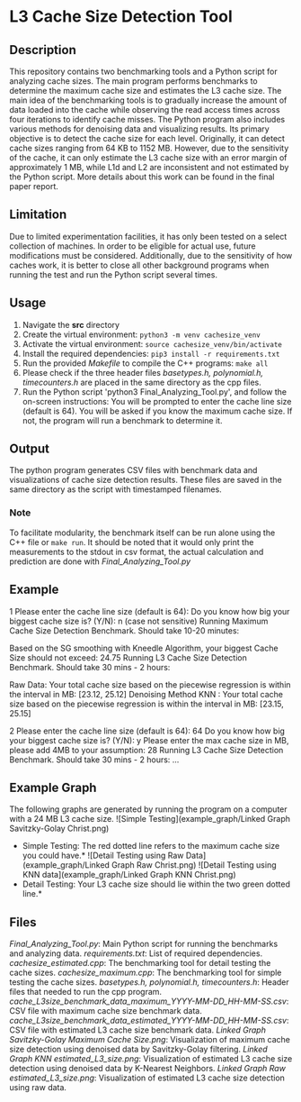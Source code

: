 # L3 Cache Size Detection Tool

## Description
This repository contains two benchmarking tools and a Python script for analyzing cache sizes. The main program performs benchmarks to determine the maximum cache size and estimates the L3 cache size. The main idea of the benchmarking tools is to gradually increase the amount of data loaded into the cache while observing the read access times across four iterations to identify cache misses. The Python program also includes various methods for denoising data and visualizing results. Its primary objective is to detect the cache size for each level. Originally, it can detect cache sizes ranging from 64 KB to 1152 MB. However, due to the sensitivity of the cache, it can only estimate the L3 cache size with an error margin of approximately 1 MB, while L1d and L2 are inconsistent and not estimated by the Python script. More details about this work can be found in the final paper report.

## Limitation 
Due to limited experimentation facilities, it has only been tested on a select collection of machines. In order to be eligible for actual use, future modifications must be considered. Additionally, due to the sensitivity of how caches work, it is better to close all other background programs when running the test and run the Python script several times.

## Usage
1. Navigate the **src** directory
1. Create the virtual environment: `python3 -m venv cachesize_venv`
2. Activate the virtual environment: `source cachesize_venv/bin/activate`
3. Install the required dependencies: `pip3 install -r requirements.txt`
4. Run the provided *Makefile* to compile the C++ programs: `make all`
5. Please check if the three header files *basetypes.h, polynomial.h, timecounters.h* are placed in the same directory as the cpp files.
6. Run the Python script 'python3 Final_Analyzing_Tool.py', and follow the on-screen instructions:
You will be prompted to enter the cache line size (default is 64).
You will be asked if you know the maximum cache size. If not, the program will run a benchmark to determine it.

## Output
The python program generates CSV files with benchmark data and visualizations of cache size detection results. These files are saved in the same directory as the script with timestamped filenames.

### Note
To facilitate modularity, the benchmark itself can be run alone using the C++ file or `make run`. It should be noted that it would only print the measurements to the stdout in csv format, the actual calculation and prediction are done with *Final_Analyzing_Tool.py*

## Example
1
Please enter the cache line size (default is 64): 
Do you know how big your biggest cache size is? (Y/N): n (case not sensitive)
Running Maximum Cache Size Detection Benchmark. Should take 10-20 minutes: 

Based on the SG smoothing with Kneedle Algorithm, your biggest Cache Size should not exceed:  24.75
Running L3 Cache Size Detection Benchmark. Should take 30 mins - 2 hours: 

Raw Data:
Your total cache size based on the piecewise regression is within the interval in MB: [23.12, 25.12]
Denoising Method KNN :
Your total cache size based on the piecewise regression is within the interval in MB: [23.15, 25.15]

2
Please enter the cache line size (default is 64): 64
Do you know how big your biggest cache size is? (Y/N): y
Please enter the max cache size in MB, please add 4MB to your assumption: 28
Running L3 Cache Size Detection Benchmark. Should take 30 mins - 2 hours: 
...

## Example Graph
The following graphs are generated by running the program on a computer with a 24 MB L3 cache size.
![Simple Testing](example_graph/Linked Graph Savitzky-Golay Christ.png)
* Simple Testing: The red dotted line refers to the maximum cache size you could have.*
![Detail Testing using Raw Data](example_graph/Linked Graph Raw Christ.png)
![Detail Testing using KNN data](example_graph/Linked Graph KNN Christ.png)
* Detail Testing: Your L3 cache size should lie within the two green dotted line.*



## Files
*Final_Analyzing_Tool.py*: Main Python script for running the benchmarks and analyzing data.
*requirements.txt*: List of required dependencies.
*cachesize_estimated.cpp*: The benchmarking tool for detail testing the cache sizes.
*cachesize_maximum.cpp*: The benchmarking tool for simple testing the cache sizes.
*basetypes.h, polynomial.h, timecounters.h*: Header files that needed to run the cpp program.
*cache_L3size_benchmark_data_maximum_YYYY-MM-DD_HH-MM-SS.csv*: CSV file with maximum cache size benchmark data.
*cache_L3size_benchmark_data_estimated_YYYY-MM-DD_HH-MM-SS.csv*: CSV file with estimated L3 cache size benchmark data.
*Linked Graph Savitzky-Golay Maximum Cache Size.png*: Visualization of maximum cache size detection using denoised data by Savitzky-Golay filtering.
*Linked Graph KNN estimated_L3_size.png*: Visualization of estimated L3 cache size detection using denoised data by K-Nearest Neighbors.
*Linked Graph Raw estimated_L3_size.png*: Visualization of estimated L3 cache size detection using raw data.

